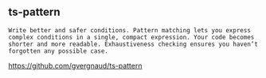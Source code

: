 ## ts-pattern

```
Write better and safer conditions. Pattern matching lets you express complex conditions in a single, compact expression. Your code becomes shorter and more readable. Exhaustiveness checking ensures you haven’t forgotten any possible case.
```

https://github.com/gvergnaud/ts-pattern
